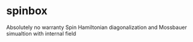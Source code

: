 # spinbox
Absolutely no warranty
Spin Hamiltonian diagonalization and Mossbauer simualtion with internal field

